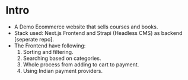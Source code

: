 # Intro
- A Demo Ecommerce website that sells courses and books.
- Stack used: Next.js Frontend and Strapi (Headless CMS) as backend [seperate repo].
- The Frontend have following:
  1. Sorting and filtering.
  2. Searching based on categories.
  3. Whole process from adding to cart to payment.
  4. Using Indian payment providers.
